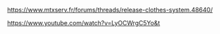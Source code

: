https://www.mtxserv.fr/forums/threads/release-clothes-system.48640/

https://www.youtube.com/watch?v=LyOCWrgC5Yo&t
